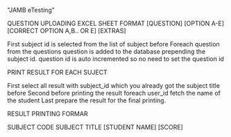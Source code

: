 "JAMB eTesting" 

QUESTION UPLOADING
EXCEL SHEET FORMAT
[QUESTION] [OPTION A-E] [CORRECT OPTION A,B.. OR E] [EXTRAS]

First subject id is selected from the list of subject before
Foreach question from the questions question is added to the database prepending the subject id. question id is auto incremented so no need to set the question id

PRINT RESULT FOR EACH SUJECT

First select all result with subject_id which you already got the subject title before
Second before printing the result foreach user_id fetch the name of the student
Last prepare the result for the final printing.

RESULT PRINTING FORMAR

SUBJECT CODE
SUBJECT TITLE
[STUDENT NAME] [SCORE]